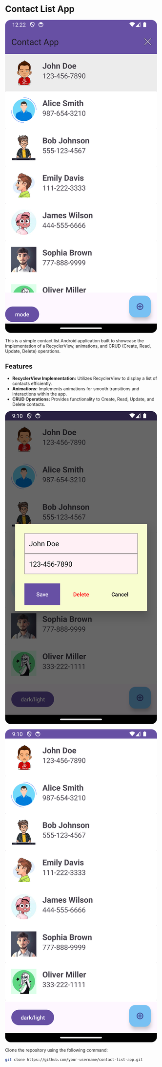 # Contact List App

![App Logo](s4.png)

This is a simple contact list Android application built to showcase the implementation of a RecyclerView, animations, and CRUD (Create, Read, Update, Delete) operations.

## Features

- **RecyclerView Implementation:** Utilizes RecyclerView to display a list of contacts efficiently.
- **Animations:** Implements animations for smooth transitions and interactions within the app.
- **CRUD Operations:** Provides functionality to Create, Read, Update, and Delete contacts.

![Screenshot 1](s2.png)

![App Logo](s1.png)


Clone the repository using the following command:

```bash
git clone https://github.com/your-username/contact-list-app.git

